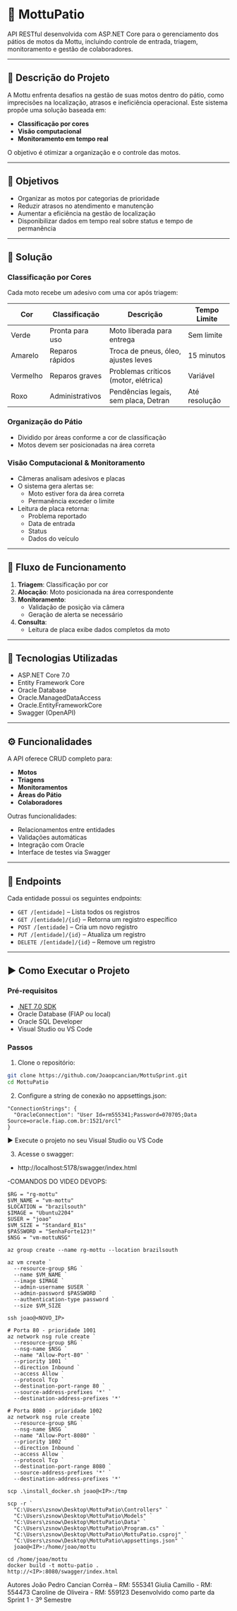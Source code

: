 # 🚀 MottuPatio

API RESTful desenvolvida com ASP.NET Core para o gerenciamento dos pátios de motos da Mottu, incluindo controle de entrada, triagem, monitoramento e gestão de colaboradores.

---

## 🧾 Descrição do Projeto

A Mottu enfrenta desafios na gestão de suas motos dentro do pátio, como imprecisões na localização, atrasos e ineficiência operacional. Este sistema propõe uma solução baseada em:

- **Classificação por cores**
- **Visão computacional**
- **Monitoramento em tempo real**

O objetivo é otimizar a organização e o controle das motos.

---

## 🎯 Objetivos

- Organizar as motos por categorias de prioridade
- Reduzir atrasos no atendimento e manutenção
- Aumentar a eficiência na gestão de localização
- Disponibilizar dados em tempo real sobre status e tempo de permanência

---

## 🧩 Solução

### Classificação por Cores

Cada moto recebe um adesivo com uma cor após triagem:

| Cor     | Classificação             | Descrição                             | Tempo Limite        |
|---------|---------------------------|----------------------------------------|---------------------|
| Verde   | Pronta para uso           | Moto liberada para entrega             | Sem limite          |
| Amarelo | Reparos rápidos           | Troca de pneus, óleo, ajustes leves    | 15 minutos          |
| Vermelho| Reparos graves            | Problemas críticos (motor, elétrica)   | Variável            |
| Roxo    | Administrativos           | Pendências legais, sem placa, Detran   | Até resolução       |

### Organização do Pátio

- Dividido por áreas conforme a cor de classificação
- Motos devem ser posicionadas na área correta

### Visão Computacional & Monitoramento

- Câmeras analisam adesivos e placas
- O sistema gera alertas se:
  - Moto estiver fora da área correta
  - Permanência exceder o limite
- Leitura de placa retorna:
  - Problema reportado
  - Data de entrada
  - Status
  - Dados do veículo

---

## 🔁 Fluxo de Funcionamento

1. **Triagem**: Classificação por cor
2. **Alocação**: Moto posicionada na área correspondente
3. **Monitoramento**:
   - Validação de posição via câmera
   - Geração de alerta se necessário
4. **Consulta**:
   - Leitura de placa exibe dados completos da moto

---

## 🧪 Tecnologias Utilizadas

- ASP.NET Core 7.0
- Entity Framework Core
- Oracle Database
- Oracle.ManagedDataAccess
- Oracle.EntityFrameworkCore
- Swagger (OpenAPI)

---

## ⚙️ Funcionalidades

A API oferece CRUD completo para:

- **Motos**
- **Triagens**
- **Monitoramentos**
- **Áreas do Pátio**
- **Colaboradores**

Outras funcionalidades:
- Relacionamentos entre entidades
- Validações automáticas
- Integração com Oracle
- Interface de testes via Swagger

---

## 🔗 Endpoints

Cada entidade possui os seguintes endpoints:

- `GET /[entidade]` – Lista todos os registros
- `GET /[entidade]/{id}` – Retorna um registro específico
- `POST /[entidade]` – Cria um novo registro
- `PUT /[entidade]/{id}` – Atualiza um registro
- `DELETE /[entidade]/{id}` – Remove um registro

---

## ▶️ Como Executar o Projeto

### Pré-requisitos

- [.NET 7.0 SDK](https://dotnet.microsoft.com/en-us/download/dotnet/7.0)
- Oracle Database (FIAP ou local)
- Oracle SQL Developer
- Visual Studio ou VS Code

### Passos

1. Clone o repositório:

```bash
git clone https://github.com/Joaopcancian/MottuSprint.git
cd MottuPatio
```
2. Configure a string de conexão no appsettings.json:
```
"ConnectionStrings": {
  "OracleConnection": "User Id=rm555341;Password=070705;Data Source=oracle.fiap.com.br:1521/orcl"
}
```
▶️ Execute o projeto no seu Visual Studio ou VS Code

3. Acesse o swagger:
- http://localhost:5178/swagger/index.html

-COMANDOS DO VIDEO DEVOPS:
```
$RG = "rg-mottu"
$VM_NAME = "vm-mottu"
$LOCATION = "brazilsouth"
$IMAGE = "Ubuntu2204"
$USER = "joao"
$VM_SIZE = "Standard_B1s"
$PASSWORD = "SenhaForte123!"
$NSG = "vm-mottuNSG"

az group create --name rg-mottu --location brazilsouth

az vm create `
  --resource-group $RG `
  --name $VM_NAME `
  --image $IMAGE `
  --admin-username $USER `
  --admin-password $PASSWORD `
  --authentication-type password `
  --size $VM_SIZE

ssh joao@<NOVO_IP>

# Porta 80 - prioridade 1001
az network nsg rule create `
  --resource-group $RG `
  --nsg-name $NSG `
  --name "Allow-Port-80" `
  --priority 1001 `
  --direction Inbound `
  --access Allow `
  --protocol Tcp `
  --destination-port-range 80 `
  --source-address-prefixes '*' `
  --destination-address-prefixes '*'

# Porta 8080 - prioridade 1002
az network nsg rule create `
  --resource-group $RG `
  --nsg-name $NSG `
  --name "Allow-Port-8080" `
  --priority 1002 `
  --direction Inbound `
  --access Allow `
  --protocol Tcp `
  --destination-port-range 8080 `
  --source-address-prefixes '*' `
  --destination-address-prefixes '*'

scp .\install_docker.sh joao@<IP>:/tmp

scp -r `
  "C:\Users\zsnow\Desktop\MottuPatio\Controllers" `
  "C:\Users\zsnow\Desktop\MottuPatio\Models" `
  "C:\Users\zsnow\Desktop\MottuPatio\Data" `
  "C:\Users\zsnow\Desktop\MottuPatio\Program.cs" `
  "C:\Users\zsnow\Desktop\MottuPatio\MottuPatio.csproj" `
  "C:\Users\zsnow\Desktop\MottuPatio\appsettings.json" `
  joao@<IP>:/home/joao/mottu

cd /home/joao/mottu
docker build -t mottu-patio .
http://<IP>:8080/swagger/index.html

```
Autores
João Pedro Cancian Corrêa – RM: 555341
Giulia Camillo - RM: 554473
Caroline de Oliveira - RM: 559123
Desenvolvido como parte da Sprint 1 - 3º Semestre

